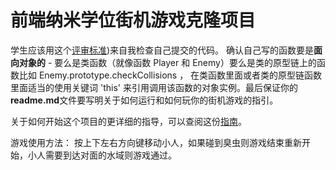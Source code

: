 
前端纳米学位街机游戏克隆项目
===============================

学生应该用这个[评审标准](https://review.udacity.com/#!/rubrics/499/view))来自我检查自己提交的代码。 确认自己写的函数要是**面向对象的** -  要么是类函数（就像函数 Player 和 Enemy）要么是类的原型链上的函数比如 Enemy.prototype.checkCollisions ， 在类函数里面或者类的原型链函数里面适当的使用关键词 'this' 来引用调用该函数的对象实例。最后保证你的**readme.md**文件要写明关于如何运行和如何玩你的街机游戏的指引。

关于如何开始这个项目的更详细的指导，可以查阅这份[指南](https://gdgdocs.org/document/d/1v01aScPjSWCCWQLIpFqvg3-vXLH2e8_SZQKC8jNO0Dc/pub?embedded=true)。

游戏使用方法：
按上下左右方向键移动小人，如果碰到臭虫则游戏结束重新开始，小人需要到达对面的水域则游戏通过。
